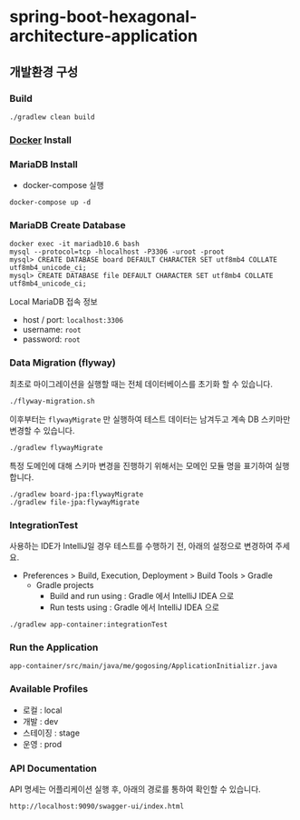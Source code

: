 # spring-boot-hexagonal-architecture-application

## 개발환경 구성

### Build

```
./gradlew clean build
```

### [Docker](https://www.docker.com/get-started) Install

### MariaDB Install

* docker-compose 실행

```
docker-compose up -d
```

### MariaDB Create Database

```
docker exec -it mariadb10.6 bash
mysql --protocol=tcp -hlocalhost -P3306 -uroot -proot
mysql> CREATE DATABASE board DEFAULT CHARACTER SET utf8mb4 COLLATE utf8mb4_unicode_ci;
mysql> CREATE DATABASE file DEFAULT CHARACTER SET utf8mb4 COLLATE utf8mb4_unicode_ci;
```

Local MariaDB 접속 정보

* host / port: `localhost:3306`
* username: `root`
* password: `root`

### Data Migration (flyway)

최초로 마이그레이션을 실행할 때는 전체 데이터베이스를 초기화 할 수 있습니다.

```
./flyway-migration.sh
```

이후부터는 `flywayMigrate` 만 실행하여 테스트 데이터는 남겨두고 계속 DB 스키마만 변경할 수 있습니다.

```
./gradlew flywayMigrate
```

특정 도메인에 대해 스키마 변경을 진행하기 위해서는 모메인 모듈 명을 표기하여 실행합니다.

```
./gradlew board-jpa:flywayMigrate
./gradlew file-jpa:flywayMigrate
```

### IntegrationTest
사용하는 IDE가 IntelliJ일 경우 테스트를 수행하기 전, 아래의 설정으로 변경하여 주세요.
- Preferences >  Build, Execution, Deployment > Build Tools > Gradle
  - Gradle projects
    - Build and run using : Gradle 에서 IntelliJ IDEA 으로
    - Run tests using : Gradle 에서 IntelliJ IDEA 으로
```
./gradlew app-container:integrationTest
```

### Run the Application

```
app-container/src/main/java/me/gogosing/ApplicationInitializr.java
```

### Available Profiles
- 로컬 : local
- 개발 : dev
- 스테이징 : stage
- 운영 : prod

### API Documentation

API 명세는 어플리케이션 실행 후, 아래의 경로를 통하여 확인할 수 있습니다.

```
http://localhost:9090/swagger-ui/index.html
```